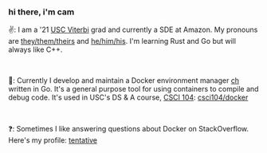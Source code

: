 ### hi there, i'm cam

:v::  I am a '21 [USC Viterbi](https://viterbischool.usc.edu/) grad and currently a SDE at Amazon. My pronouns are [they/them/theirs](https://pronoun.is/they/.../themselves) and [he/him/his](https://pronoun.is/he/.../himself). I'm learning Rust and Go but will always like C++.

<br>

:whale:: Currently I develop and maintain a Docker environment manager [ch](https://github.com/camerondurham/ch) written in Go. It's a general purpose tool for using containers to compile and debug code. It's used in USC's DS & A course, [CSCI 104](https://bytes.usc.edu/cs104/): [csci104/docker](https://github.com/csci104/docker)

<br>

:question:: Sometimes I like answering questions about Docker on StackOverflow. Here's my profile: [tentative](https://stackoverflow.com/users/story/4676641)

<div align="center">
<!--   <a href="https://github-readme-stats.vercel.app/api/top-langs/?username=camerondurham&langs_count=5&layout=compact&theme=buefy&hide=tex,vim%20script,powershell,makefile,sage">
    <img height="160em" src="https://github-readme-stats.vercel.app/api?username=camerondurham&theme=buefy&show_icons=true" />
    <img height="160em" align="left" src="https://github-readme-stats.vercel.app/api/top-langs/?username=camerondurham&langs_count=5&layout=compact&theme=buefy&hide=tex,vim%20script,powershell,makefile,sage" />

  </a> -->
  
<!--
    <a href="https://u64.cam">
      <img src="https://komarev.com/ghpvc/?username=camerondurham" />
    </a>


:ship:: I like containers, [Docker](https://www.docker.com/), [k8s](https://kubernetes.io/) and [k3s](https://k3s.io/). I have a small, 6-node HA k3s cluster I maintain in my apartment for test workloads.

<br>

:closed_lock_with_key:: Non-public projects are described here: [u64.cam/projects](https://u64.cam/projects.html)

<br>

  -->
  
</div>

<!--
**camerondurham/camerondurham** is a ✨ _special_ ✨ repository because its `README.md` (this file) appears on your GitHub profile.

<a href="https://github.com/anuraghazra/github-readme-stats">
  <img align="left" src="https://github-readme-stats.vercel.app/api/top-langs/?username=camerondurham&hide=php,html&langs_count=5&layout=compact&theme=dark" />
</a>
-->
